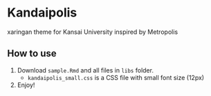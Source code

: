 # Kandaipolis
xaringan theme for Kansai University inspired by Metropolis

## How to use
1. Download `sample.Rmd` and all files in `libs` folder.
   * `kandaipolis_small.css` is a CSS file with small font size (12px)
2. Enjoy!
